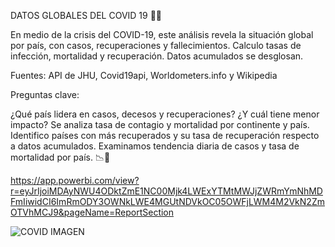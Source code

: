 DATOS GLOBALES DEL COVID 19 👨‍⚕️

En medio de la crisis del COVID-19, este análisis revela la situación global por país, con casos, recuperaciones y fallecimientos. Calculo tasas de infección, mortalidad y recuperación. Datos acumulados se desglosan.

Fuentes: API de JHU, Covid19api, Worldometers.info y Wikipedia

Preguntas clave:

¿Qué país lidera en casos, decesos y recuperaciones? ¿Y cuál tiene menor impacto?
Se analiza tasa de contagio y mortalidad por continente y país.
Identifico países con más recuperados y su tasa de recuperación respecto a datos acumulados.
Examinamos tendencia diaria de casos y tasa de mortalidad por país. 📉🔬

https://app.powerbi.com/view?r=eyJrIjoiMDAyNWU4ODktZmE1NC00Mjk4LWExYTMtMWJjZWRmYmNhMDFmIiwidCI6ImRmODY3OWNkLWE4MGUtNDVkOC05OWFjLWM4M2VkN2ZmOTVhMCJ9&pageName=ReportSection

![COVID IMAGEN](https://github.com/ErnestRr/powerbi/assets/108312348/21f697e2-3678-42c9-ae35-3cdf22d9d674)
